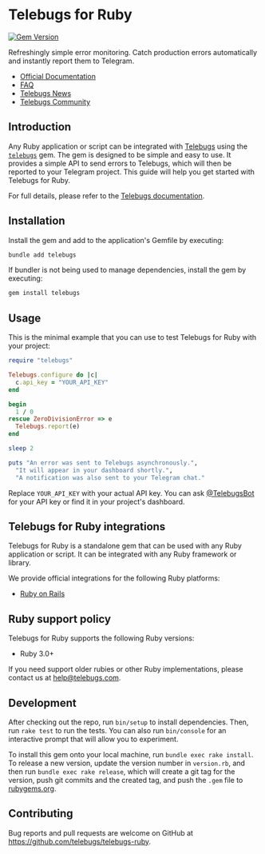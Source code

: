 # Telebugs for Ruby

[![Gem Version](https://badge.fury.io/rb/telebugs.svg)](https://badge.fury.io/rb/telebugs)

Refreshingly simple error monitoring. Catch production errors automatically and instantly report them to Telegram.

- [Official Documentation](https://telebugs.com/docs/integrations/ruby)
- [FAQ](https://telebugs.com/faq)
- [Telebugs News](https://t.me/TelebugsNews)
- [Telebugs Community](https://t.me/TelebugsCommunity)

## Introduction

Any Ruby application or script can be integrated with
[Telebugs](https://telebugs.com) using the
[`telebugs`](https://rubygems.org/gems/telebugs) gem. The gem is designed to be
simple and easy to use. It provides a simple API to send errors to Telebugs,
which will then be reported to your Telegram project. This guide will help you
get started with Telebugs for Ruby.

For full details, please refer to the [Telebugs documentation](https://telebugs.com/docs/integrations/ruby).

## Installation

Install the gem and add to the application's Gemfile by executing:

```sh
bundle add telebugs
```

If bundler is not being used to manage dependencies, install the gem by executing:

```sh
gem install telebugs
```

## Usage

This is the minimal example that you can use to test Telebugs for Ruby with your
project:

```rb
require "telebugs"

Telebugs.configure do |c|
  c.api_key = "YOUR_API_KEY"
end

begin
  1 / 0
rescue ZeroDivisionError => e
  Telebugs.report(e)
end

sleep 2

puts "An error was sent to Telebugs asynchronously.",
  "It will appear in your dashboard shortly.",
  "A notification was also sent to your Telegram chat."
```

Replace `YOUR_API_KEY` with your actual API key. You can ask
[@TelebugsBot](http://t.me/TelebugsBot) for your API key or find it in
your project's dashboard.

## Telebugs for Ruby integrations

Telebugs for Ruby is a standalone gem that can be used with any Ruby application
or script. It can be integrated with any Ruby framework or library.

We provide official integrations for the following Ruby platforms:

- [Ruby on Rails](https://github.com/telebugs/telebugs-rails)

## Ruby support policy

Telebugs for Ruby supports the following Ruby versions:

- Ruby 3.0+

If you need support older rubies or other Ruby implementations, please contact
us at [help@telebugs.com](mailto:help@telebugs.com).

## Development

After checking out the repo, run `bin/setup` to install dependencies. Then, run
`rake test` to run the tests. You can also run `bin/console` for an interactive
prompt that will allow you to experiment.

To install this gem onto your local machine, run `bundle exec rake install`. To
release a new version, update the version number in `version.rb`, and then run
`bundle exec rake release`, which will create a git tag for the version, push
git commits and the created tag, and push the `.gem` file to
[rubygems.org](https://rubygems.org).

## Contributing

Bug reports and pull requests are welcome on GitHub at https://github.com/telebugs/telebugs-ruby.
